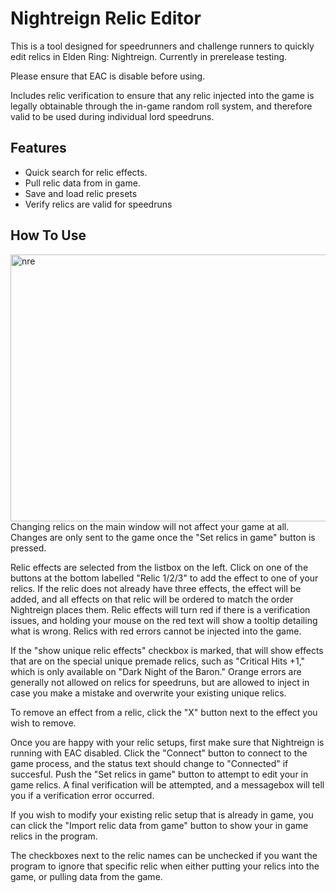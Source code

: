 # Nightreign Relic Editor
This is a tool designed for speedrunners and challenge runners to quickly edit relics in Elden Ring: Nightreign. Currently in prerelease testing.

Please ensure that EAC is disable before using.

Includes relic verification to ensure that any relic injected into the game is legally obtainable through the in-game random roll system, and therefore valid to be used during individual lord speedruns.

## Features
- Quick search for relic effects.
- Pull relic data from in game.
- Save and load relic presets
- Verify relics are valid for speedruns

## How To Use
<img width="1055" height="427" alt="nre" src="https://github.com/user-attachments/assets/a10cd89c-87ea-417d-8264-63ca0f239fdb" />
Changing relics on the main window will not affect your game at all. Changes are only sent to the game once the "Set relics in game" button is pressed.

Relic effects are selected from the listbox on the left. Click on one of the buttons at the bottom labelled "Relic 1/2/3" to add the effect to one of your relics. If the relic does not already have three effects, the effect will be added, and all effects on that relic will be ordered to match the order Nightreign places them. Relic effects will turn red if there is a verification issues, and holding your mouse on the red text will show a tooltip detailing what is wrong. Relics with red errors cannot be injected into the game.

If the "show unique relic effects" checkbox is marked, that will show effects that are on the special unique premade relics, such as "Critical Hits +1," which is only available on "Dark Night of the Baron." Orange errors are generally not allowed on relics for speedruns, but are allowed to inject in case you make a mistake and overwrite your existing unique relics.

To remove an effect from a relic, click the "X" button next to the effect you wish to remove.

Once you are happy with your relic setups, first make sure that Nightreign is running with EAC disabled. Click the "Connect" button to connect to the game process, and the status text should change to "Connected" if succesful. Push the "Set relics in game" button to attempt to edit your in game relics. A final verification will be attempted, and a messagebox will tell you if a verification error occurred.

If you wish to modify your existing relic setup that is already in game, you can click the "Import relic data from game" button to show your in game relics in the program.

The checkboxes next to the relic names can be unchecked if you want the program to ignore that specific relic when either putting your relics into the game, or pulling data from the game.
